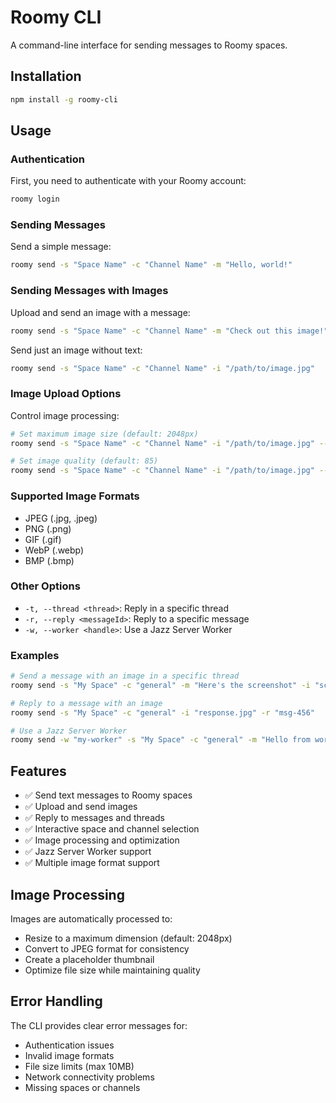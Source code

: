 # Roomy CLI

A command-line interface for sending messages to Roomy spaces.

## Installation

```bash
npm install -g roomy-cli
```

## Usage

### Authentication

First, you need to authenticate with your Roomy account:

```bash
roomy login
```

### Sending Messages

Send a simple message:

```bash
roomy send -s "Space Name" -c "Channel Name" -m "Hello, world!"
```

### Sending Messages with Images

Upload and send an image with a message:

```bash
roomy send -s "Space Name" -c "Channel Name" -m "Check out this image!" -i "/path/to/image.jpg"
```

Send just an image without text:

```bash
roomy send -s "Space Name" -c "Channel Name" -i "/path/to/image.jpg"
```

### Image Upload Options

Control image processing:

```bash
# Set maximum image size (default: 2048px)
roomy send -s "Space Name" -c "Channel Name" -i "/path/to/image.jpg" --max-size 1024

# Set image quality (default: 85)
roomy send -s "Space Name" -c "Channel Name" -i "/path/to/image.jpg" --quality 90
```

### Supported Image Formats

- JPEG (.jpg, .jpeg)
- PNG (.png)
- GIF (.gif)
- WebP (.webp)
- BMP (.bmp)

### Other Options

- `-t, --thread <thread>`: Reply in a specific thread
- `-r, --reply <messageId>`: Reply to a specific message
- `-w, --worker <handle>`: Use a Jazz Server Worker

### Examples

```bash
# Send a message with an image in a specific thread
roomy send -s "My Space" -c "general" -m "Here's the screenshot" -i "screenshot.png" -t "thread-123"

# Reply to a message with an image
roomy send -s "My Space" -c "general" -i "response.jpg" -r "msg-456"

# Use a Jazz Server Worker
roomy send -w "my-worker" -s "My Space" -c "general" -m "Hello from worker!" -i "image.jpg"
```

## Features

- ✅ Send text messages to Roomy spaces
- ✅ Upload and send images
- ✅ Reply to messages and threads
- ✅ Interactive space and channel selection
- ✅ Image processing and optimization
- ✅ Jazz Server Worker support
- ✅ Multiple image format support

## Image Processing

Images are automatically processed to:
- Resize to a maximum dimension (default: 2048px)
- Convert to JPEG format for consistency
- Create a placeholder thumbnail
- Optimize file size while maintaining quality

## Error Handling

The CLI provides clear error messages for:
- Authentication issues
- Invalid image formats
- File size limits (max 10MB)
- Network connectivity problems
- Missing spaces or channels 